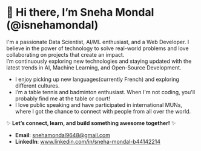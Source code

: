 # 👋 Hi there, I’m Sneha Mondal (@isnehamondal)

I'm a passionate Data Scientist, AI/ML enthusiast, and a Web Developer. 
I believe in the power of technology to solve real-world problems and love collaborating on projects that create an impact.  
I’m continuously exploring new technologies and staying updated with the latest trends in AI, Machine Learning, and Open-Source Development.
- I enjoy picking up new languages(currently French) and exploring different cultures.
- I’m a table tennis and badminton enthusiast. When I'm not coding, you'll probably find me at the table or court!
- I love public speaking and have participated in international MUNs, where I got the chance to connect with people from all over the world.

✨ **Let’s connect, learn, and build something awesome together!** ✨
- **Email**: snehamondal9648@gmail.com
- **LinkedIn**: www.linkedin.com/in/sneha-mondal-b44142214  


